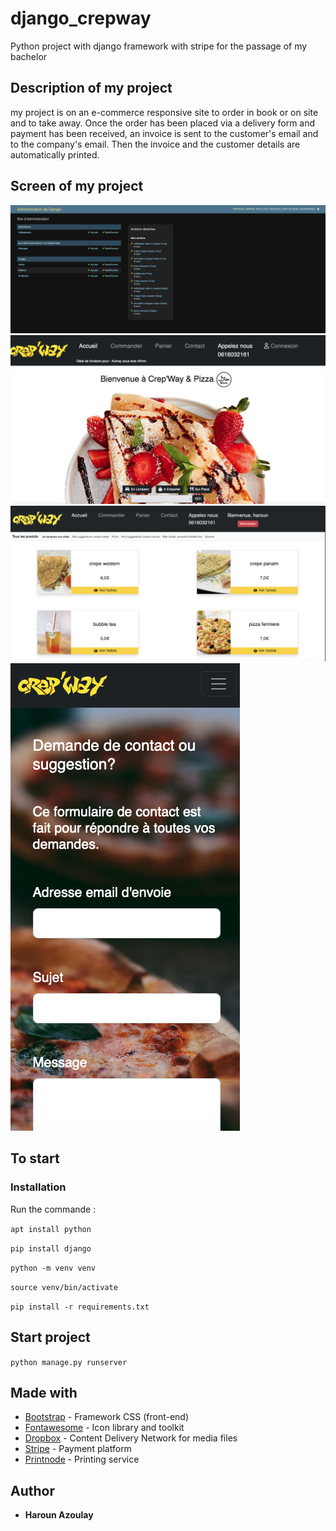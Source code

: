 # django_crepway

Python project with django framework with stripe for the passage of my bachelor 


## Description of my project

my project is on an e-commerce responsive site to order in book or on site and to take away. Once the order has been placed via a delivery form and payment has been received, an invoice is sent to the customer's email and to the company's email. Then the invoice and the customer details are automatically printed.

## Screen of my project

![Cover](https://github.com/Haroun-Azoulay/django_crepway/blob/main/img/admin_page.png)
![Cover](https://github.com/Haroun-Azoulay/django_crepway/blob/main/img/home.png)
![Cover](https://github.com/Haroun-Azoulay/django_crepway/blob/main/img/menu.png)
![Cover](https://github.com/Haroun-Azoulay/django_crepway/blob/main/img/contact.png)


## To start


### Installation

Run the commande :

``apt install python``

``pip install django``

``python -m venv venv``

``source venv/bin/activate``

``pip install -r requirements.txt``


## Start project

``python manage.py runserver``


## Made with


* [Bootstrap](https://getbootstrap.com/) - Framework CSS (front-end)
* [Fontawesome](https://fontawesome.com/) - Icon library and toolkit
* [Dropbox](https://www.dropbox.com/) - Content Delivery Network for media files
* [Stripe](https://stripe.com/fr) - Payment platform
* [Printnode](https://www.printnode.com/) - Printing service

## Author

* **Haroun Azoulay** 





